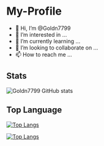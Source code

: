 # My-Profile
- 👋 Hi, I’m @Goldn7799
- 👀 I’m interested in ...
- 🌱 I’m currently learning ...
- 💞️ I’m looking to collaborate on ...
- 📫 How to reach me ...

<!---
Goldn7799/Goldn7799 is a ✨ special ✨ repository because its `README.md` (this file) appears on your GitHub profile.
You can click the Preview link to take a look at your changes.
--->

## Stats
![Goldn7799 GitHub stats](https://github-readme-stats.vercel.app/api?username=Goldn7799&show_icons=true&theme=radical)

## Top Language 
[![Top Langs](https://github-readme-stats.vercel.app/api/top-langs/?username=Goldn7799)](https://github.com/anuraghazra/github-readme-stats)

[![Top Langs](https://github-readme-stats.vercel.app/api/top-langs/?username=Goldn7799&layout=compact)](https://github.com/anuraghazra/github-readme-stats)

